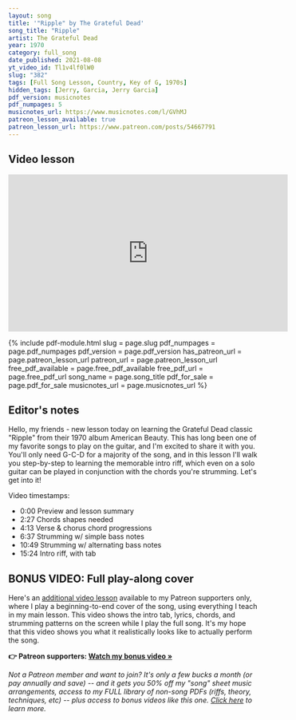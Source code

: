 ```yaml
---
layout: song
title: '"Ripple" by The Grateful Dead'
song_title: "Ripple"
artist: The Grateful Dead
year: 1970
category: full_song
date_published: 2021-08-08
yt_video_id: Tl1v4lf0lW0
slug: "382"
tags: [Full Song Lesson, Country, Key of G, 1970s]
hidden_tags: [Jerry, Garcia, Jerry Garcia]
pdf_version: musicnotes
pdf_numpages: 5
musicnotes_url: https://www.musicnotes.com/l/GVhMJ
patreon_lesson_available: true
patreon_lesson_url: https://www.patreon.com/posts/54667791
---
```


## Video lesson

<iframe width="560" height="315" src="https://www.youtube.com/embed/Tl1v4lf0lW0" frameborder="0" allow="accelerometer; autoplay; encrypted-media; gyroscope; picture-in-picture" allowfullscreen></iframe>

{% include pdf-module.html slug = page.slug pdf_numpages = page.pdf_numpages pdf_version = page.pdf_version has_patreon_url = page.patreon_lesson_url patreon_url = page.patreon_lesson_url free_pdf_available = page.free_pdf_available free_pdf_url = page.free_pdf_url song_name = page.song_title pdf_for_sale = page.pdf_for_sale musicnotes_url = page.musicnotes_url %}


## Editor's notes

Hello, my friends - new lesson today on learning the Grateful Dead classic "Ripple" from their 1970 album American Beauty. This has long been one of my favorite songs to play on the guitar, and I'm excited to share it with you. You'll only need G-C-D for a majority of the song, and in this lesson I'll walk you step-by-step to learning the memorable intro riff, which even on a solo guitar can be played in conjunction with the chords you're strumming. Let's get into it!

Video timestamps:

- 0:00 Preview and lesson summary
- 2:27 Chords shapes needed
- 4:13 Verse & chorus chord progressions
- 6:37 Strumming w/ simple bass notes
- 10:49 Strumming w/ alternating bass notes
- 15:24 Intro riff, with tab

## BONUS VIDEO: Full play-along cover

Here's an [additional video lesson]({{page.patreon_lesson_url}}) available to my Patreon supporters only, where I play a beginning-to-end cover of the song, using everything I teach in my main lesson. This video shows the intro tab, lyrics, chords, and strumming patterns on the screen while I play the full song. It's my hope that this video shows you what it realistically looks like to actually perform the song.

<strong>👉 Patreon supporters: [Watch my bonus video »]({{page.patreon_lesson_url}})</strong>

<em>Not a Patreon member and want to join? It's only a few bucks a month (or pay annually and save) -- and it gets you 50% off my "song" sheet music arrangements, access to my FULL library of non-song PDFs (riffs, theory, techniques, etc) -- plus access to bonus videos like this one. [Click here](http://patreon.com/songnotes/) to learn more.</em>
